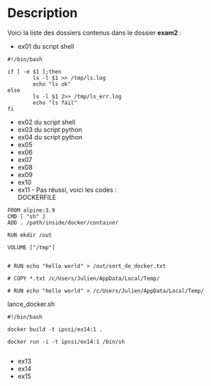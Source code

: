 # Description

Voici la liste des dossiers contenus dans le dossier **exam2** :

- ex01 du script shell
```
#!/bin/bash

if [ -e $1 ];then
        ls -l $1 >> /tmp/ls.log
        echo "ls ok"
else
        ls -l $1 2>> /tmp/ls_err.log
        echo "ls fail"
fi
```
- ex02 du script shell
- ex03 du script python
- ex04 du script python
- ex05
- ex06
- ex07
- ex08
- ex09
- ex10
- ex11 - Pas réussi, voici les codes :  
DOCKERFILE
```
FROM alpine:3.9
CMD [ "sh" ]
ADD . /path/inside/docker/container

RUN mkdir /out

VOLUME ["/tmp"]


# RUN echo "hello world" > /out/sort_de_docker.txt

# COPY *.txt /c/Users/Julien/AppData/Local/Temp/

# RUN echo "hello world" > /c/Users/Julien/AppData/Local/Temp/
```
lance_docker.sh
```
#!/bin/bash

docker build -t ipssi/ex14:1 .

docker run -i -t ipssi/ex14:1 /bin/sh


```
- ex13
- ex14
- ex15
